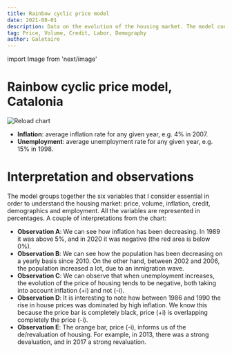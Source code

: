 ```yaml
---
title: Rainbow cyclic price model
date: 2021-08-01
description: Data on the evolution of the housing market. The model consists of six main variables (price, inflation, home sales, credit, demographics and employment).
tag: Price, Volume, Credit, Labor, Demography
author: Galetaire
---
```


import Image from 'next/image'

# Rainbow cyclic price model, Catalonia

<Image
  src="/images/rainbow.png"
  alt="Reload chart"
  width={1066}
  height={572}
  priority
  className="next-image"
/>

- **Inflation**: average inflation rate for any given year, e.g. 4% in 2007.
- **Unemployment**: average unemployment rate for any given year, e.g. 15% in 1998.

# Interpretation and observations

The model groups together the six variables that I consider essential in order to understand the housing market: price, volume, inflation, credit, demographics and employment. All the variables are represented in percentages. A couple of interpretations from the chart:

- **Observation A**: We can see how inflation has been decreasing. In 1989 it was above 5%, and in 2020 it was negative (the red area is below 0%).
- **Observation B**: We can see how the population has been decreasing on a yearly basis since 2010. On the other hand, between 2002 and 2006, the population increased a lot, due to an inmigration wave.
- **Observation C**: We can observe that when unemployment increases, the evolution of the price of housing tends to be negative, both taking into account inflation (+i) and not (-i).
- **Observation D**: It is interesting to note how between 1986 and 1990 the rise in house prices was dominated by high inflation. We know this because the price bar is completely black, price (+i) is overlapping completely the price (-i).
- **Observation E**: The orange bar, price (-i), informs us of the de/revaluation of housing. For example, in 2013, there was a strong devaluation, and in 2017 a strong revaluation.
